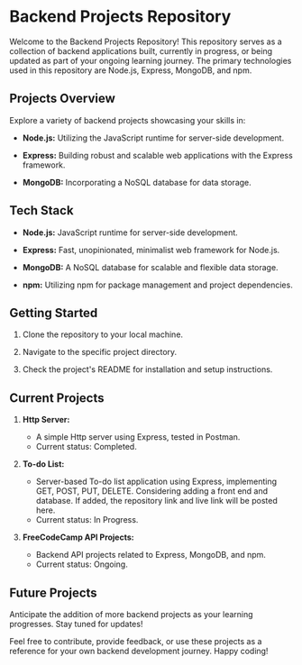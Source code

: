 # Backend Projects Repository

Welcome to the Backend Projects Repository! This repository serves as a collection of backend applications built, currently in progress, or being updated as part of your ongoing learning journey. The primary technologies used in this repository are Node.js, Express, MongoDB, and npm.

## Projects Overview

Explore a variety of backend projects showcasing your skills in:

- **Node.js:** Utilizing the JavaScript runtime for server-side development.
  
- **Express:** Building robust and scalable web applications with the Express framework.
  
- **MongoDB:** Incorporating a NoSQL database for data storage.

## Tech Stack

- **Node.js:** JavaScript runtime for server-side development.
  
- **Express:** Fast, unopinionated, minimalist web framework for Node.js.
  
- **MongoDB:** A NoSQL database for scalable and flexible data storage.
  
- **npm:** Utilizing npm for package management and project dependencies.

## Getting Started

1. Clone the repository to your local machine.
  
2. Navigate to the specific project directory.
  
3. Check the project's README for installation and setup instructions.

## Current Projects

1. **Http Server:**
   - A simple Http server using Express, tested in Postman.
   - Current status: Completed.

2. **To-do List:**
   - Server-based To-do list application using Express, implementing GET, POST, PUT, DELETE. Considering adding a front end and database. If added, the repository link and live link will be posted here.
   - Current status: In Progress.

3. **FreeCodeCamp API Projects:**
   - Backend API projects related to Express, MongoDB, and npm.
   - Current status: Ongoing.

## Future Projects

Anticipate the addition of more backend projects as your learning progresses. Stay tuned for updates!

Feel free to contribute, provide feedback, or use these projects as a reference for your own backend development journey. Happy coding!
